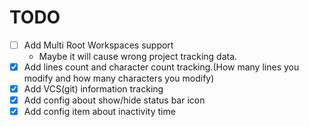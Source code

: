 # TODO

- [ ] Add Multi Root Workspaces support
	- Maybe it will cause wrong project tracking data. 
- [x] Add lines count and character count tracking.(How many lines you modify and how many characters you modify)
- [x] Add VCS(git) information tracking
- [x] Add config about show/hide status bar icon
- [x] Add config item about inactivity time
